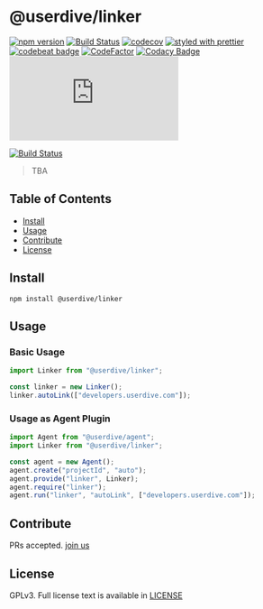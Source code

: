 # @userdive/linker

[![npm version](https://badge.fury.io/js/%40userdive%2Flinker.svg)](https://www.npmjs.com/package/@userdive/linker)
[![Build Status](https://travis-ci.org/userdive/agent.js.svg?branch=master)](https://travis-ci.org/userdive/agent.js)
[![codecov](https://codecov.io/gh/userdive/agent.js/branch/master/graph/badge.svg)](https://codecov.io/gh/userdive/agent.js)
[![styled with prettier](https://img.shields.io/badge/styled_with-prettier-ff69b4.svg)](https://github.com/prettier/prettier)
[![codebeat badge](https://codebeat.co/badges/248f31a1-c73e-45e4-b1e0-a6154c1baaca)](https://codebeat.co/projects/github-com-userdive-agent-js-master)
[![CodeFactor](https://www.codefactor.io/repository/github/userdive/agent.js/badge)](https://www.codefactor.io/repository/github/userdive/agent.js)
[![Codacy Badge](https://api.codacy.com/project/badge/Grade/007cedb2144843ebb45db871c04a0045)](https://app.codacy.com/app/USERDIVE/agent.js/dashboard)
[![BCH compliance](https://bettercodehub.com/edge/badge/userdive/agent.js?branch=master)](https://bettercodehub.com/)

[![Build Status](https://saucelabs.com/browser-matrix/userdive.svg)](https://saucelabs.com/open_sauce/user/userdive/builds)

> TBA

## Table of Contents

*   [Install](#install)
*   [Usage](#usage)
*   [Contribute](#contribute)
*   [License](#license)

## Install

    npm install @userdive/linker

## Usage

### Basic Usage

```js
import Linker from "@userdive/linker";

const linker = new Linker();
linker.autoLink(["developers.userdive.com"]);
```

### Usage as Agent Plugin

```js
import Agent from "@userdive/agent";
import Linker from "@userdive/linker";

const agent = new Agent();
agent.create("projectId", "auto");
agent.provide("linker", Linker);
agent.require("linker");
agent.run("linker", "autoLink", ["developers.userdive.com"]);
```

## Contribute

PRs accepted. [join us](https://www.wantedly.com/companies/uncovertruth/projects)

## License

GPLv3. Full license text is available in [LICENSE](https://github.com/userdive/agent.js/blob/master/packages/linker/LICENSE)
